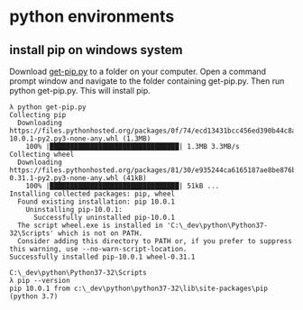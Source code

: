 # python environments

## install pip on windows system

Download [get-pip.py](https://bootstrap.pypa.io/get-pip.py) to a folder on your computer. Open a command prompt window and navigate to the folder containing get-pip.py. Then run python get-pip.py. This will install pip.

```
λ python get-pip.py
Collecting pip
  Downloading https://files.pythonhosted.org/packages/0f/74/ecd13431bcc456ed390b44c8a6e917c1820365cbebcb6a8974d1cd045ab4/pip-10.0.1-py2.py3-none-any.whl (1.3MB)
    100% |████████████████████████████████| 1.3MB 3.3MB/s
Collecting wheel
  Downloading https://files.pythonhosted.org/packages/81/30/e935244ca6165187ae8be876b6316ae201b71485538ffac1d718843025a9/wheel-0.31.1-py2.py3-none-any.whl (41kB)
    100% |████████████████████████████████| 51kB ...
Installing collected packages: pip, wheel
  Found existing installation: pip 10.0.1
    Uninstalling pip-10.0.1:
      Successfully uninstalled pip-10.0.1
  The script wheel.exe is installed in 'C:\_dev\python\Python37-32\Scripts' which is not on PATH.
  Consider adding this directory to PATH or, if you prefer to suppress this warning, use --no-warn-script-location.
Successfully installed pip-10.0.1 wheel-0.31.1
```

```
C:\_dev\python\Python37-32\Scripts
λ pip --version
pip 10.0.1 from c:\_dev\python\python37-32\lib\site-packages\pip (python 3.7)
```
